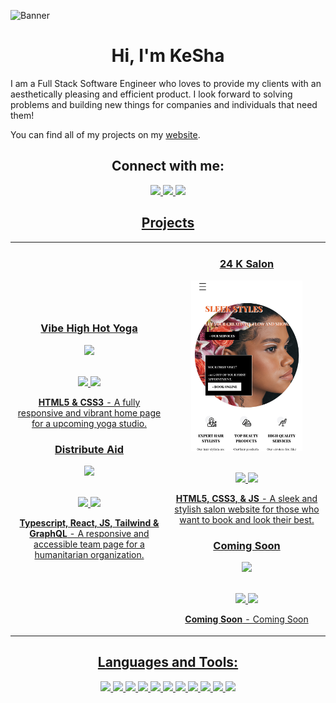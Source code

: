 ![Banner](https://user-images.githubusercontent.com/103616990/175493325-e485c8aa-5f80-4d91-9096-a706dc609889.png)


<h1 align="center">Hi, I'm KeSha</h1>

I am a Full Stack Software Engineer who loves to provide my clients with an aesthetically pleasing and efficient product. I look forward to solving problems and building new things for companies and individuals that need them!

You can find all of my projects on my <a href="https://keshakreates.com/#](https://keshakreates.com/#)">website</a>.


<h2 align="center">Connect with me:</h2>
<p align="center">
  <a href="https://twitter.com/keshakreates" target="blank"><img src="https://img.shields.io/badge/Twitter-black?style=for-the-badge&logo=twitter"/>
 <a href="https://www.linkedin.com/in/kesha-smith-/" target="blank"><img src="https://img.shields.io/badge/LinkedIn-black?style=for-the-badge&logo=linkedin"/>
   <a href="https://angel.co/u/kesha-smith" target="blank"><img src="https://img.shields.io/badge/Angellist-black?style=for-the-badge&logo=angellist"/>
</p>



<h2 align="center">Projects </h2>
<div align="center">
<table>
<tr>
<td width="50%">
  <h3 align="center" color="white">Vibe High Hot Yoga</h3>
  <div align="center" >  
  <a href='https://vibehighhotyoga.netlify.app'> 
  </a>
    
 <img width ="75%" src="https://user-images.githubusercontent.com/103616990/188330399-cf21b5de-0ab6-48fe-b66b-0241315b1b8a.jpeg"/>

  <br>
  <br>
  <p>
    <a href="https://github.com/KeShaKreates/vibehighhotyoga" target="_blank">
    
  <img src="https://img.shields.io/badge/Code-black?style=for-the-badge&logo=github"/>
      
  <a href="https://vibehighhotyoga.netlify.app" target="_blank">
  <img src="https://img.shields.io/badge/-website-green?style=for-the-badge&color=ceedc7"/>
  </a>
  </p>
  <p><strong>HTML5 & CSS3 </strong> - A fully responsive and vibrant home page for a upcoming yoga studio.</p>
  </div>
    <h3 align="center" color="white">Distribute Aid</h3>
  <div align="center" >  
  <a href='https://distributeaid.org/team/'> 
  </a>
    
  <img width ="75%" src="https://github.com/KeShaKreates/KeShaKreates/assets/103616990/8914561e-d238-42e3-ba13-0464d14ad0df"/>

  <br>
  <br>
  <p>
    <a href="https://github.com/distributeaid" target="_blank">
    
  <img src="https://img.shields.io/badge/Code-black?style=for-the-badge&logo=github"/>
      
  <a href="https://distributeaid.org/team/'" target="_blank">
  <img src="https://img.shields.io/badge/-website-green?style=for-the-badge&color=ceedc7"/>
  </a>
  </p>
  <p><strong>Typescript, React, JS, Tailwind & GraphQL</strong> - A responsive and accessible team page for a humanitarian organization. </p>
  </div>
  </td>
  <td width="50%">
    <h3 align="center" color="white">24 K Salon</h3>
  <div align="center" >  
  <a href='https://24-k-salon.netlify.app/#'>
  </a>
   
  <img width ="75%" src="https://github.com/KeShaKreates/24-K-Salon/blob/main/24ksalonwebsiteimg.jpg"/>
    
  <br>
  <br>
  <p>
  <a href="https://github.com/KeShaKreates/24-K-Salon" target="_blank">
  <img src="https://img.shields.io/badge/Code-black?style=for-the-badge&logo=github"/>
  </a>  
  <a href="https://24-k-salon.netlify.app/#" target="_blank">
  <img src="https://img.shields.io/badge/-website-green?style=for-the-badge&color=ceedc7"/>
  </a>
  </p>
  <p><strong>HTML5, CSS3, & JS</strong> - A sleek and stylish salon website for those who want to book and look their best.</p>
  </div>
    <h3 align="center" color="white">Coming Soon</h3>
  <div align="center" >  
  <a href='website link'>
  </a>
   
  <img width ="75%" src="https://user-images.githubusercontent.com/103616990/188333035-c93ec345-b2e7-4d5d-af2f-20fd79e94726.jpeg"/>
    
  <br>
  <br>
  <p>
  <a href="code link" target="_blank">
  <img src="https://img.shields.io/badge/Code-black?style=for-the-badge&logo=github"/>
  </a>  
  <a href="website link" target="_blank">
  <img src="https://img.shields.io/badge/-website-green?style=for-the-badge&color=ceedc7"/>
  </a>
  </p>
  <p><strong>Coming Soon</strong> - Coming Soon</p>
  </div>
  </table>


<h2 align="center">Languages and Tools:</h2>
<p align="center">
  <img src="https://img.shields.io/badge/CSS3-black?style=for-the-badge&logo=css3"/>  
  <img src="https://img.shields.io/badge/HTML5-black?style=for-the-badge&logo=html5"/>  
  <img src="https://img.shields.io/badge/EXPRESS-black?style=for-the-badge&logo=express"/>  
  <img src="https://img.shields.io/badge/JAVASCRIPT-black?style=for-the-badge&logo=javascript"/>  
  <img src="https://img.shields.io/badge/MONGODB-black?style=for-the-badge&logo=mongodb"/>  
  <img src="https://img.shields.io/badge/NODE.JS-black?style=for-the-badge&logo=node.js"/>  
  <img src="https://img.shields.io/badge/REACT.JS-black?style=for-the-badge&logo=react"/>  
  <img src="https://img.shields.io/badge/POSTGRESQL-black?style=for-the-badge&logo=postgresql"/>  
  <img src="https://img.shields.io/badge/TYPESCRIPT-black?style=for-the-badge&logo=typescript"/>  
  <img src="https://img.shields.io/badge/GRAPHQL-black?style=for-the-badge&logo=graphql"/> 
  <img src="https://img.shields.io/badge/PHP-black?style=for-the-badge&logo=php"/>  
</p>



